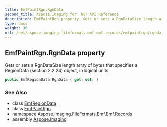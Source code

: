 ```yaml
---
title: EmfPaintRgn.RgnData
second_title: Aspose.Imaging for .NET API Reference
description: EmfPaintRgn property. Gets or sets a RgnDataSize length array of bytes that specifies a RegionData section 2.2.24 object in logical units
type: docs
weight: 30
url: /net/aspose.imaging.fileformats.emf.emf.records/emfpaintrgn/rgndata/
---
```

## EmfPaintRgn.RgnData property

Gets or sets a RgnDataSize length array of bytes that specifies a RegionData (section 2.2.24) object, in logical units.

```csharp
public EmfRegionData RgnData { get; set; }
```

### See Also

* class [EmfRegionData](../../../aspose.imaging.fileformats.emf.emf.objects/emfregiondata/)
* class [EmfPaintRgn](../)
* namespace [Aspose.Imaging.FileFormats.Emf.Emf.Records](../../emfpaintrgn/)
* assembly [Aspose.Imaging](../../../)


